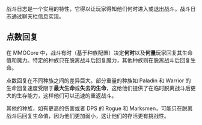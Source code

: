 战斗日志是一个实用的特性，它得以让玩家得知他们何时进入或退出战斗。战斗日志通过聊天栏信息实现。

## 点数回复

在 MMOCore 中，战斗有时（基于种族配置）决定**何时**以及**何量**玩家回复其生命值和魔力。特定的种族只在脱离战斗后回复魔力，其他种族则在脱离战斗后回复生命。

点数回复在不同种族之间的差异巨大。部分重量的种族如 Paladin 和 Warrior 的生命回复速度受限于**最大生命**或**失去的生命**，这给他们提供了在临时脱离战斗后更大的生存能力，这样他们可以迅速的重返战斗。

其他的种族，如有更高的伤害或者 DPS 的 Rogue 和 Marksmen，可能只在脱离战斗后回复生命值，因为他们更加弱小，这让他们的存活更有挑战性。